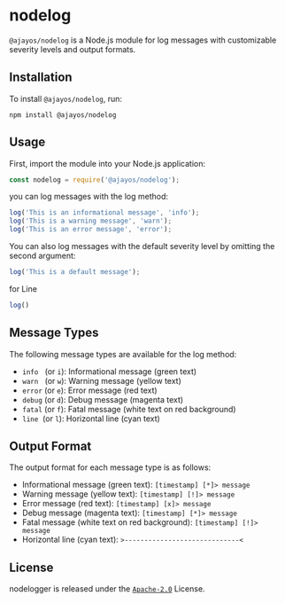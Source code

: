 # nodelog
`@ajayos/nodelog` is a Node.js module for log messages with customizable severity levels and output formats.

## Installation
To install `@ajayos/nodelog`, run:
```shell
npm install @ajayos/nodelog
```

## Usage
First, import the module into your Node.js application:

```js
const nodelog = require('@ajayos/nodelog');
```

you can log messages with the log method:

```js
log('This is an informational message', 'info');
log('This is a warning message', 'warn');
log('This is an error message', 'error');
```
You can also log messages with the default severity level by omitting the second argument:

```js
log('This is a default message');
```

for Line
```js
log()
```

## Message Types
The following message types are available for the log method:

* `info` &nbsp;&nbsp;(or `i`): Informational message (green text)
* `warn` &nbsp;&nbsp;(or `w`): Warning message (yellow text)
* `error` (or `e`): Error message (red text)
* `debug` (or `d`): Debug message (magenta text)
* `fatal` (or `f`): Fatal message (white text on red background)
* `line` &nbsp;(or `l`): Horizontal line (cyan text)
## Output Format
The output format for each message type is as follows:

* Informational message (green text): `[timestamp] [*]> message`
* Warning message (yellow text): `[timestamp] [!]> message`
* Error message (red text): `[timestamp] [x]> message`
* Debug message (magenta text): `[timestamp] [*]> message`
* Fatal message (white text on red background): `[timestamp] [!]> message`
* Horizontal line (cyan text): `>-----------------------------<`
## License
nodelogger is released under the [`Apache-2.0`](/LICENSE) License.
